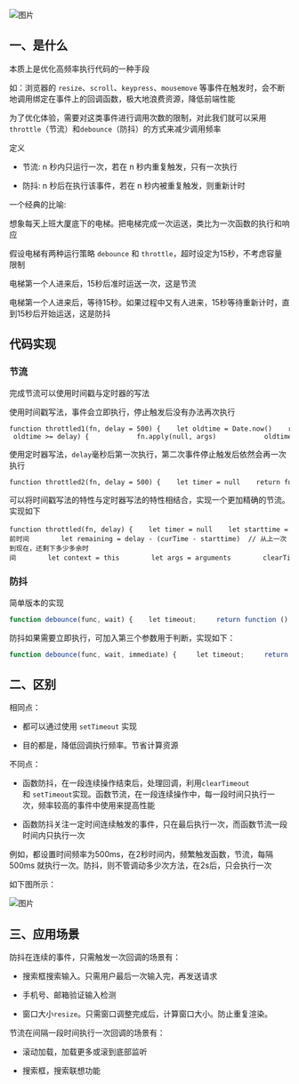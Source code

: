![图片](https://img-blog.csdnimg.cn/img_convert/11bcc0b870372c3b38759ae3fec01315.png)

## 一、是什么

本质上是优化高频率执行代码的一种手段

如：浏览器的 `resize`、`scroll`、`keypress`、`mousemove` 等事件在触发时，会不断地调用绑定在事件上的回调函数，极大地浪费资源，降低前端性能

为了优化体验，需要对这类事件进行调用次数的限制，对此我们就可以采用`throttle`（节流）和`debounce`（防抖）的方式来减少调用频率

定义

-   节流: n 秒内只运行一次，若在 n 秒内重复触发，只有一次执行
    
-   防抖: n 秒后在执行该事件，若在 n 秒内被重复触发，则重新计时
    

一个经典的比喻:

想象每天上班大厦底下的电梯。把电梯完成一次运送，类比为一次函数的执行和响应

假设电梯有两种运行策略 `debounce` 和 `throttle`，超时设定为15秒，不考虑容量限制

电梯第一个人进来后，15秒后准时运送一次，这是节流

电梯第一个人进来后，等待15秒。如果过程中又有人进来，15秒等待重新计时，直到15秒后开始运送，这是防抖

## 代码实现

### 节流

完成节流可以使用时间戳与定时器的写法

使用时间戳写法，事件会立即执行，停止触发后没有办法再次执行

```cobol
function throttled1(fn, delay = 500) {    let oldtime = Date.now()    return function (...args) {        let newtime = Date.now()        if (newtime - oldtime >= delay) {            fn.apply(null, args)            oldtime = Date.now()        }    }} 
```

使用定时器写法，`delay`毫秒后第一次执行，第二次事件停止触发后依然会再一次执行

```cobol
function throttled2(fn, delay = 500) {    let timer = null    return function (...args) {        if (!timer) {            timer = setTimeout(() => {                fn.apply(this, args)                timer = null            }, delay);        }    }}
```

可以将时间戳写法的特性与定时器写法的特性相结合，实现一个更加精确的节流。实现如下

```cobol
function throttled(fn, delay) {    let timer = null    let starttime = Date.now()    return function () {        let curTime = Date.now() // 当前时间        let remaining = delay - (curTime - starttime)  // 从上一次到现在，还剩下多少多余时间        let context = this        let args = arguments        clearTimeout(timer)        if (remaining <= 0) {            fn.apply(context, args)            starttime = Date.now()        } else {            timer = setTimeout(fn, remaining);        }    }}
```

### 防抖

简单版本的实现

```javascript
function debounce(func, wait) {    let timeout;     return function () {        let context = this; // 保存this指向        let args = arguments; // 拿到event对象         clearTimeout(timeout)        timeout = setTimeout(function(){            func.apply(context, args)        }, wait);    }}
```

防抖如果需要立即执行，可加入第三个参数用于判断，实现如下：

```javascript
function debounce(func, wait, immediate) {     let timeout;     return function () {        let context = this;        let args = arguments;         if (timeout) clearTimeout(timeout); // timeout 不为null        if (immediate) {            let callNow = !timeout; // 第一次会立即执行，以后只有事件执行后才会再次触发            timeout = setTimeout(function () {                timeout = null;            }, wait)            if (callNow) {                func.apply(context, args)            }        }        else {            timeout = setTimeout(function () {                func.apply(context, args)            }, wait);        }    }}
```

## 二、区别

相同点：

-   都可以通过使用 `setTimeout` 实现
    
-   目的都是，降低回调执行频率。节省计算资源
    

不同点：

-   函数防抖，在一段连续操作结束后，处理回调，利用`clearTimeout`和 `setTimeout`实现。函数节流，在一段连续操作中，每一段时间只执行一次，频率较高的事件中使用来提高性能
    
-   函数防抖关注一定时间连续触发的事件，只在最后执行一次，而函数节流一段时间内只执行一次
    

例如，都设置时间频率为500ms，在2秒时间内，频繁触发函数，节流，每隔 500ms 就执行一次。防抖，则不管调动多少次方法，在2s后，只会执行一次

如下图所示：

![图片](https://img-blog.csdnimg.cn/img_convert/825d9f607b58d902db1059f7a29917a3.png)

## 三、应用场景

防抖在连续的事件，只需触发一次回调的场景有：

-   搜索框搜索输入。只需用户最后一次输入完，再发送请求
    
-   手机号、邮箱验证输入检测
    
-   窗口大小`resize`。只需窗口调整完成后，计算窗口大小。防止重复渲染。
    

节流在间隔一段时间执行一次回调的场景有：

-   滚动加载，加载更多或滚到底部监听
    
-   搜索框，搜索联想功能